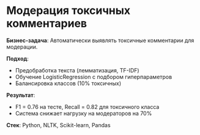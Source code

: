 # Модерация токсичных комментариев

**Бизнес-задача**: Автоматически выявлять токсичные комментарии для модерации.

**Подход**:  
- Предобработка текста (лемматизация, TF-IDF)  
- Обучение LogisticRegression с подбором гиперпараметров  
- Балансировка классов (10% токсичных)  

**Результат**:  
- F1 = 0.76 на тесте, Recall = 0.82 для токсичного класса  
- Система снижает нагрузку на модераторов на 70%  

**Стек**: Python, NLTK, Scikit-learn, Pandas
